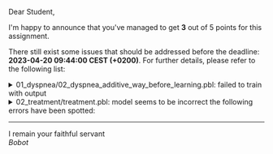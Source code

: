 Dear Student,

I'm happy to announce that you've managed to get **3** out of 5 points for this assignment.

There still exist some issues that should be addressed before the deadline: **2023-04-20 09:44:00 CEST (+0200)**. For further details, please refer to the following list:

<details><summary>01_dyspnea/02_dyspnea_additive_way_before_learning.pbl: failed to train with output</summary></details>
<details><summary>02_treatment/treatment.pbl: model seems to be incorrect the following errors have been spotted:</summary>&nbsp;&nbsp;- given evidence: bisphosphonates and calcium, got unexpected inference results:<br>&nbsp;&nbsp;&nbsp;&nbsp;*succesful_treatment: 0.0, while 0.075 has been expected<br>&nbsp;&nbsp;- given evidence: bisphosphonates, got unexpected inference results:<br>&nbsp;&nbsp;&nbsp;&nbsp;*succesful_treatment: 1.0, while 0.85 has been expected<br>&nbsp;&nbsp;- given evidence: calcium, got unexpected inference results:<br>&nbsp;&nbsp;&nbsp;&nbsp;*succesful_treatment: 1.0, while 0.15 has been expected</details>

-----------
I remain your faithful servant\
_Bobot_